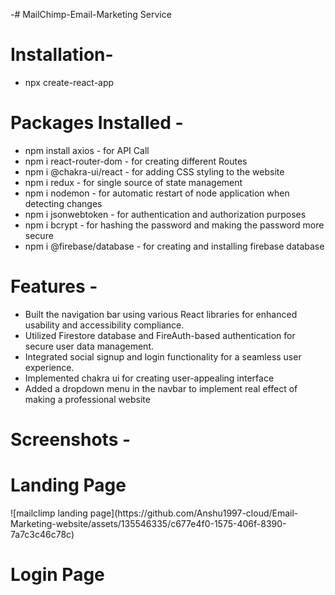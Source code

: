 -# MailChimp-Email-Marketing Service 

# Installation-
- npx create-react-app

# Packages Installed -
- npm install axios - for API Call
- npm i react-router-dom - for creating different Routes
- npm i @chakra-ui/react -  for adding CSS styling to the website
- npm i redux - for single source of state management
- npm i nodemon - for automatic restart of node application when detecting changes
- npm i jsonwebtoken - for authentication and authorization purposes
- npm i bcrypt - for hashing the password and making the password more secure
- npm i @firebase/database - for creating and installing firebase database

# Features -
- Built the navigation bar using various React libraries for enhanced usability and accessibility compliance.
- Utilized Firestore database and FireAuth-based authentication for secure user data management.
- Integrated social signup and login functionality for a seamless user experience.
- Implemented chakra ui for creating user-appealing interface
- Added a dropdown menu in the navbar to implement real effect of making a professional website

# Screenshots -
<h1>Landing Page</h1>
   ![mailclimp landing page](https://github.com/Anshu1997-cloud/Email-Marketing-website/assets/135546335/c677e4f0-1575-406f-8390-7a7c3c46c78c)

<h1>Login Page</h1>
   
